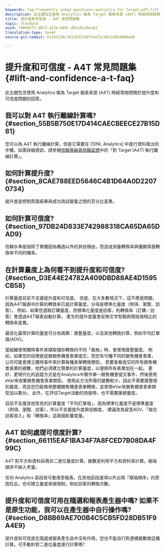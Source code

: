 ```yaml
---
keywords: faq;frequently asked questions;analytics for target;a4T;lift;ad hoc;report builder;confidence
description: 此主題包含使用 Analytics 做為 Target 報表來源 (A4T) 時經常詢問關於提升度和可信度問題的回答。
title: 提升度和可信度 - A4T 常見問題集
topic: Standard
uuid: 7d0402f3-d6f2-422e-b69c-86e10120ac83
translation-type: tm+mt
source-git-commit: b5191230c76135d5299754e72c9651d018086e60

---
```



# 提升度和可信度 - A4T 常見問題集{#lift-and-confidence-a-t-faq}

此主題包含使用 Analytics 做為 Target 報表來源 (A4T) 時經常詢問關於提升度和可信度問題的回答。

## 我可以對 A4T 執行離線計算嗎? {#section_55B5B750E17D414CAECBEECE27B15D81}

您可以為 A4T 執行離線計算，但是它需要在 [!DNL Analytics] 中進行資料匯出的步驟。如需詳細資訊，請參閱[信賴等級與信賴區間](../../../c-reports/conversion-rate.md#concept_0D0002A1EBDF420E9C50E2A46F36629B)中的「對 Target (A4T) 執行離線計算」。

## 如何計算提升度? {#section_8CAE788EED5646C4B1D64A0D22070734}

提升度是控制頁面結果與成功測試變量之間的百分比差異。

## 如何計算可信度? {#section_97DB24D833E742988318CA65DA65DAD9}

信賴水準是指除了單獨因為機遇以外的其他理由，而造成測量轉換率與優勝頁面轉換率不同的機率。

## 在計算量度上為何看不到提升度和可信度? {#section_D3E44E24782A409DBD88AE4D1595CB58}

計算量度目前不支援提升度和可信度。 但是，在大多數情況下，這不應是問題，因為A4T報表中計算的轉換率已是計算量度，分母是標準化量度（例項、瀏覽、訪客）。 例如，如果您選取訂購量度，而標準化量度是訪客，則轉換率（訂購／訪客）會透過A4T報表自動計算。 產生的提升度量會反映文字型驗與預設值相比的轉換率差異。

最佳化最常計算的量度可分為兩類：匯整量度，以及其他轉換計算，例如平均訂單值(AOV)。

當組織使用獨特事件來擷取儲存轉換的不同「風格」時，會使用匯整量度。 例如，如果您的目標是促銷銷售機會表單提交，而您有10種不同的銷售機會表單，公司可能會建立獨特事件來計算每種表單轉換類型。 若要查看提交的所有銷售機會表單的總數，他們必須建立簡單的計算量度，以便將所有表單加在一起。 更好、更現代化的追蹤方式是在Analytics中實作單一銷售機會提交事件，然後使用eVar來收集銷售機會表單類型。 使用此方法所需的變數較少，因此不需要匯整個別量度，而且您仍能檢視整體銷售機會表單轉換，並使用eVar依銷售機會表單類型加以劃分。 此外，在評估Target活動的效能時，也不需要匯總量度。

目前不支援其他常見的計算量度「平均訂單值」，因為標準化量度不是標準量度（例項、瀏覽、訪客），所以不支援提升度與信賴度。 建議改為留意AOV、「每位訪客收入」和「轉換率」這兩個影響度量。

## A4T 如何處理可信度計算? {#section_66115EAF1BA34F7A8FCED7B08DA4F99C}

A4T 對平方和資料採用非二進位量度計算。變數是利用平方和資料來計算。極端順序不納入考量。

任何 Analytics 區段皆可套用至報表。在其他區段選項以外出現「極端順序」的原因在此。也可建立量度來做限制，例如訪客的轉換次數。

## 提升度和可信度可用在隨選和報表產生器中嗎? 如果不是原生功能，我可以在產生器中自行操作嗎? {#section_D8BB69AE700B4C5CB5FD28DB51F9A4E9}

提升度和可信度在隨選或報表產生品中沒有作用，您也不能自行對連續變數做這種計算。可手動針對二進位量度進行計算嗎?
